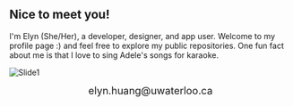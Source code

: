 ## Nice to meet you!

I'm Elyn (She/Her), a developer, designer, and app user. Welcome to my profile page :) and feel free to explore my public repositories. One fun fact about me is that I love to sing Adele's songs for karaoke.

![Slide1](https://github.com/user-attachments/assets/5aeeefb6-176a-41c2-922a-ae5db7ad620a)
<div align="center">
  <span style="font-size: 18px; vertical-align: middle;">elyn.huang@uwaterloo.ca</span>
</div>

<!--
**huang9185/huang9185** is a ✨ _special_ ✨ repository because its `README.md` (this file) appears on your GitHub profile.

Here are some ideas to get you started:

- 🔭 I’m currently working on ...
- 🌱 I’m currently learning ...
- 👯 I’m looking to collaborate on ...
- 🤔 I’m looking for help with ...
- 💬 Ask me about ...

-->
